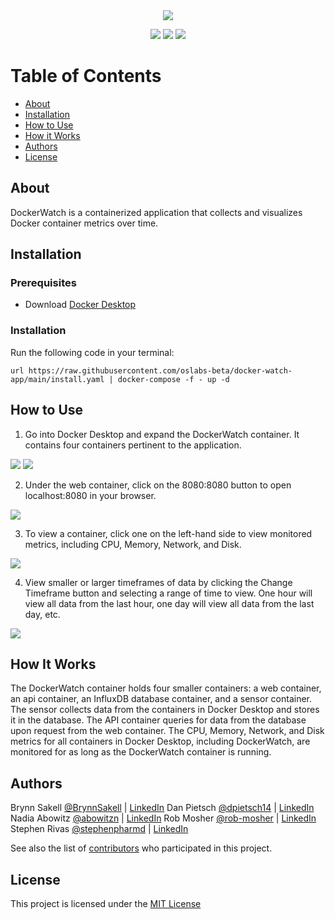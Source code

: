 <div align="center">
  <a target="_blank" href="http://docker.watch"><img align="center" src="https://i.imgur.com/byVZBN4.png"></a>
</div>

<p align="center">
  <img src ="https://img.shields.io/bower/l/bootstrap">
  <img src ="https://img.shields.io/github/repo-size/oslabs-beta/docker-watch-app">
  <img src ="https://img.shields.io/github/downloads/oslabs-beta/docker-watch-app/total">
</p>

# Table of Contents

- [About](#about) 
- [Installation](#installation) 
- [How to Use](#how-to-use) 
- [How it Works](#how-it-works) 
- [Authors](#authors)
- [License](#license)


## About

DockerWatch is a containerized application that collects and visualizes Docker container metrics over time.

## Installation 

### Prerequisites

- Download [Docker Desktop](https://www.docker.com/products/docker-desktop/)

### Installation 

Run the following code in your terminal:

```
url https://raw.githubusercontent.com/oslabs-beta/docker-watch-app/main/install.yaml | docker-compose -f - up -d
```

## How to Use

1. Go into Docker Desktop and expand the DockerWatch container. It contains four containers pertinent to the application.
<img src ="https://i.imgur.com/6CtjGOy.png">
<img src ="https://i.imgur.com/zSzti8B.png">

2. Under the web container, click on the 8080:8080 button to open localhost:8080 in your browser.
<img src ="https://i.imgur.com/wG4MJ1N.png">

3. To view a container, click one on the left-hand side to view monitored metrics, including CPU, Memory, Network, and Disk.
<img src ="https://i.imgur.com/CJSiiIF.png">

4. View smaller or larger timeframes of data by clicking the Change Timeframe button and selecting a range of time to view. One hour will view all data from the last hour, one day will view all data from the last day, etc.
<img src ="https://i.imgur.com/ULbHZMM.png">

## How It Works

The DockerWatch container holds four smaller containers: a web container, an api container, an InfluxDB database container, and a sensor container. The sensor collects data from the containers in Docker Desktop and stores it in the database. The API container queries for data from the database upon request from the web container. The CPU, Memory, Network, and Disk metrics for all containers in Docker Desktop, including DockerWatch, are monitored for as long as the DockerWatch container is running.

## Authors

Brynn Sakell [@BrynnSakell](https://github.com/BrynnSakell) | [LinkedIn]("www.linkedin.com/in/brynnsakell")
Dan Pietsch [@dpietsch14](https://github.com/dpietsch14) | [LinkedIn]("https://www.linkedin.com/in/danielpietsch14/")
Nadia Abowitz [@abowitzn](https://github.com/abowitzn) | [LinkedIn]("https://www.linkedin.com/in/nadia-abowitz/")
Rob Mosher [@rob-mosher](https://github.com/rob-mosher) | [LinkedIn]("https://www.linkedin.com/in/rob-mosher-it/")
Stephen Rivas [@stephenpharmd](https://github.com/stephenpharmd) | [LinkedIn]("https://www.linkedin.com/in/stephenpharmd/")

See also the list of [contributors](https://github.com/your/project/contributors) who participated in this project.

## License

This project is licensed under the [MIT License](LICENSE.md) 
